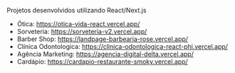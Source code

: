 Projetos desenvolvidos utilizando React/Next.js

* Ótica: https://otica-vida-react.vercel.app/
* Sorveteria: https://sorveteria-v2.vercel.app/
* Barber Shop: https://landpage-barbearia-rose.vercel.app/
* Clínica Odontologica: https://clinica-odontologica-react-phi.vercel.app/
* Agência Marketing: https://agencia-digital-delta.vercel.app/
* Cardápio: https://cardapio-restaurante-smoky.vercel.app/
